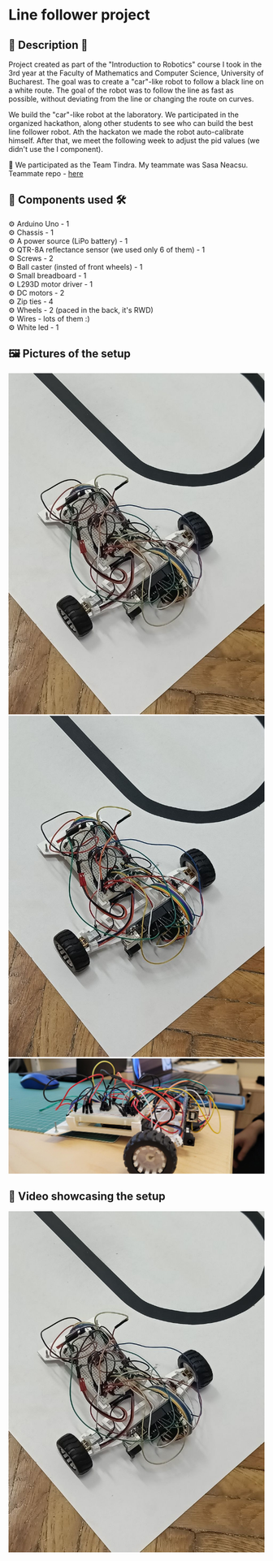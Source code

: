 # Line follower project

## 📒 Description 📖

Project created as part of the "Introduction to Robotics" course I took in the 3rd year at the Faculty of Mathematics and Computer Science, University of Bucharest. The goal was to create a "car"-like robot to follow a black line on a white route. The goal of the robot was to follow the line as fast as possible, without deviating from the line or changing the route on curves.

We build the "car"-like robot at the laboratory.
We participated in the organized hackathon, along other students to see who can build the best line follower robot. Ath the hackaton we made the robot auto-calibrate himself. After that, we meet the following week to adjust the pid values (we didn't use the I component).

👥 We participated as the Team Tindra. My teammate was Sasa Neacsu.\
Teammate repo - [here](https://github.com/NSA-25/Line_Follower)

## 🧰 Components used 🛠️

⚙️ Arduino Uno - 1\
⚙️ Chassis - 1\
⚙️ A power source (LiPo battery) - 1\
⚙️ QTR-8A reflectance sensor (we used only 6 of them) - 1\
⚙️ Screws - 2\
⚙️ Ball caster (insted of front wheels) - 1\
⚙️ Small breadboard - 1\
⚙️ L293D motor driver - 1\
⚙️ DC motors - 2\
⚙️ Zip ties - 4\
⚙️ Wheels - 2 (paced in the back, it's RWD)\
⚙️ Wires - lots of them :)\
⚙️ White led - 1

## 🖼️ Pictures of the setup

![setup_1](./images/setup_image_1.jpg)
![setup_2](./images/setup_image_2.jpg)
![setup_3](./images/setup_image_3.png)

## 🎥 Video showcasing the setup

[![video_showcase](./images/setup_image_1.jpg)](https://youtu.be/PQt3r07lQ-o)
